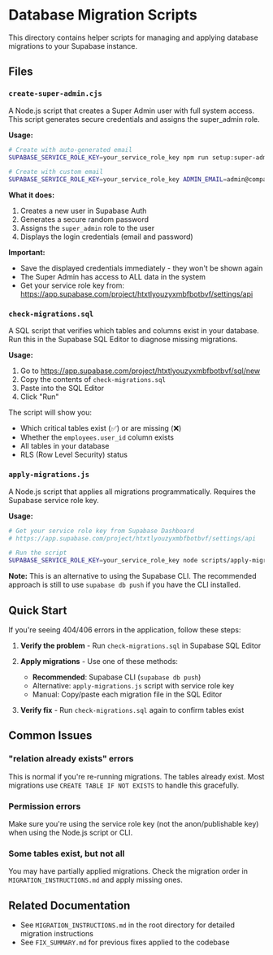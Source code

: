# Database Migration Scripts

This directory contains helper scripts for managing and applying database migrations to your Supabase instance.

## Files

### `create-super-admin.cjs`
A Node.js script that creates a Super Admin user with full system access. This script generates secure credentials and assigns the super_admin role.

**Usage:**
```bash
# Create with auto-generated email
SUPABASE_SERVICE_ROLE_KEY=your_service_role_key npm run setup:super-admin

# Create with custom email
SUPABASE_SERVICE_ROLE_KEY=your_service_role_key ADMIN_EMAIL=admin@company.com npm run setup:super-admin
```

**What it does:**
1. Creates a new user in Supabase Auth
2. Generates a secure random password
3. Assigns the `super_admin` role to the user
4. Displays the login credentials (email and password)

**Important:**
- Save the displayed credentials immediately - they won't be shown again
- The Super Admin has access to ALL data in the system
- Get your service role key from: https://app.supabase.com/project/htxtlyouzyxmbfbotbvf/settings/api

### `check-migrations.sql`
A SQL script that verifies which tables and columns exist in your database. Run this in the Supabase SQL Editor to diagnose missing migrations.

**Usage:**
1. Go to https://app.supabase.com/project/htxtlyouzyxmbfbotbvf/sql/new
2. Copy the contents of `check-migrations.sql`
3. Paste into the SQL Editor
4. Click "Run"

The script will show you:
- Which critical tables exist (✅) or are missing (❌)
- Whether the `employees.user_id` column exists
- All tables in your database
- RLS (Row Level Security) status

### `apply-migrations.js`
A Node.js script that applies all migrations programmatically. Requires the Supabase service role key.

**Usage:**
```bash
# Get your service role key from Supabase Dashboard
# https://app.supabase.com/project/htxtlyouzyxmbfbotbvf/settings/api

# Run the script
SUPABASE_SERVICE_ROLE_KEY=your_service_role_key node scripts/apply-migrations.js
```

**Note:** This is an alternative to using the Supabase CLI. The recommended approach is still to use `supabase db push` if you have the CLI installed.

## Quick Start

If you're seeing 404/406 errors in the application, follow these steps:

1. **Verify the problem** - Run `check-migrations.sql` in Supabase SQL Editor
2. **Apply migrations** - Use one of these methods:
   - **Recommended**: Supabase CLI (`supabase db push`)
   - Alternative: `apply-migrations.js` script with service role key
   - Manual: Copy/paste each migration file in the SQL Editor

3. **Verify fix** - Run `check-migrations.sql` again to confirm tables exist

## Common Issues

### "relation already exists" errors
This is normal if you're re-running migrations. The tables already exist. Most migrations use `CREATE TABLE IF NOT EXISTS` to handle this gracefully.

### Permission errors
Make sure you're using the service role key (not the anon/publishable key) when using the Node.js script or CLI.

### Some tables exist, but not all
You may have partially applied migrations. Check the migration order in `MIGRATION_INSTRUCTIONS.md` and apply missing ones.

## Related Documentation

- See `MIGRATION_INSTRUCTIONS.md` in the root directory for detailed migration instructions
- See `FIX_SUMMARY.md` for previous fixes applied to the codebase

